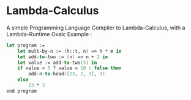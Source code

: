 # Lambda-Calculus
A simple Programming Language Compiler to Lambda-Calculus, with a Lambda-Runtime 
Oxalc Example : 
```fsharp
let program := 
    let mult-by-n := (h::t, n) => h * m in
    let add-to-two := (n) => n + 2 in 
    let value := add-to-two(5) in 
    if value > 5 ? value = 10 : false then    
        add-n-to-head([23, 2, 3], 3)
    else    
        23 * 3
end program 
```
